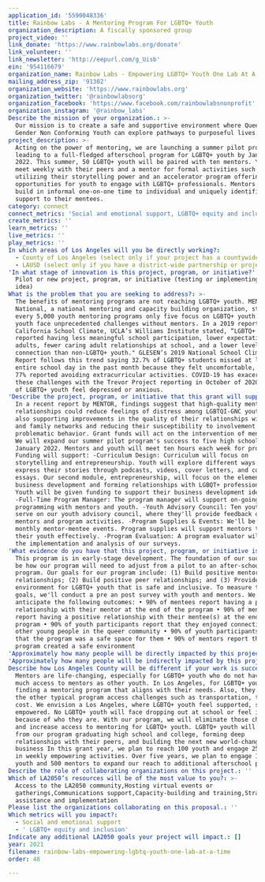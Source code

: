 ```yaml
---
application_id: '5590048336'
title: Rainbow Labs - A Mentoring Program For LGBTQ+ Youth
organization_description: A fiscally sponsored group
project_video: ''
link_donate: 'https://www.rainbowlabs.org/donate'
link_volunteer: ''
link_newsletter: 'http://eepurl.com/g_Uisb'
ein: '954116679'
organization_name: Rainbow Labs - Empowering LGBTQ+ Youth One Lab At A Time
mailing_address_zip: '91302'
organization_website: 'https://www.rainbowlabs.org'
organization_twitter: '@rainbowlabsorg'
organization_facebook: 'https://www.facebook.com/rainbowlabsnonprofit'
organization_instagram: '@rainbow_labs'
Describe the mission of your organization.: >-
  Our mission is to create a safe and supportive environment where Queer and
  Gender Non Conforming Youth can explore pathways to purposeful lives.
project_description: >-
  Acting on the power of mentoring, we are launching a summer pilot program
  leading to a full-fledged afterschool program for LGBTQ+ youth by January of
  2022. This summer, 50 LGBTQ+ youth will be paired with ten mentors. Youth will
  meet weekly with their peers and a mentor for formal activities such as
  utilizing their storytelling power and an accelerator program offering
  opportunities for youth to engage with LGBTQ+ professionals. Mentors will also
  build in informal one-on-one time to individual and uniquely identified
  support to their mentees.
category: connect
connect_metrics: 'Social and emotional support, LGBTQ+ equity and inclusion'
create_metrics: ''
learn_metrics: ''
live_metrics: ''
play_metrics: ''
In which areas of Los Angeles will you be directly working?:
  - County of Los Angeles (select only if your project has a countywide benefit)
  - LAUSD (select only if you have a district-wide partnership or project)
'In what stage of innovation is this project, program, or initiative?': >-
  Pilot or new project, program, or initiative (testing or implementing a new
  idea)
What is the problem that you are seeking to address?: >-
  The benefits of mentoring programs are not reaching LGBTQ+ youth. MENTOR
  National, a national mentoring and capacity building organization, states for
  every 5,000 youth mentoring programs only five focus on LGBTQ+ youth. LGBTQ+
  youth face unprecedented challenges without mentors. In a 2019 report on the
  California School Climate, UCLA’s Williams Institute stated, “LGBTQ+ youth
  reported having less meaningful school participation, lower expectations from
  adults, fewer caring adult relationships at school, and a lower level of
  connection than non-LGBTQ+ youth." GLESEN’s 2019 National School Climate
  Report follows this trend saying 32.7% of LGBTQ+ students missed at least one
  entire school day in the past month because they felt uncomfortable, and over
  77% reported avoiding extracurricular activities. COVID-19 has exacerbated
  these challenges with the Trevor Project reporting in October of 2020 that 55%
  of LGBTQ+ youth feel depressed or anxious.
'Describe the project, program, or initiative that this grant will support to address the problem identified.': >-
  In a recent report by MENTOR, findings suggest that high-quality mentoring
  relationships could reduce feelings of distress among LGBTQI-GNC youth, while
  also supporting improvements in the quality of their relationships within peer
  and family networks and reducing their susceptibility to involvement in
  problematic behavior. Grant funds will act on the intervention of mentoring.
  We will expand our summer pilot program's success to five high schools by
  January 2022. Mentors and youth will meet ten hours each week for program.
  Funding will support: -Curriculum Design: Curriculum will focus on
  storytelling and entrepreneurship. Youth will explore different ways to
  express their stories through podcasts, videos, cover letters, and college
  essays. Our second module, entrepreneurship, will focus on the elements of
  business development and forming relationships with LGBQT+ professionals.
  Youth will be given funding to support their business development idea.
  -Full-Time Program Manager: The program manager will support on-going
  programming with mentors and youth. -Youth Advisory Council: Ten youth will
  serve on our youth advisory council, where they'll provide feedback on our
  mentors and program activities. -Program Supplies & Events: We'll be hosting
  monthly mentor-mentee events. Program supplies will support mentors to reach
  their youth effectively. -Program Evaluation: A program evaluator will support
  the implementation and analysis of our surveys.
'What evidence do you have that this project, program, or initiative is or will be successful, and how will you define and measure success?': >-
  This program is in early-stage development. The foundation of our success will
  be how our program will need to adjust from a pilot to an after-school
  program. Our goals for our program include: (1) Build positive mentor/mentee
  relationships; (2) Build positive peer relationships; and (3) Provide an
  environment for LGBTQ+ youth that is safe and inclusive. To measure these
  goals, we'll conduct a pre an post survey with youth and mentors. We
  anticipate the following outcomes: • 90% of mentees report having a positive
  relationship with their mentor at the end of the program • 90% of mentors
  report having a positive relationship with their mentee(s) at the end of the
  program • 90% of youth participants report that they enjoyed connecting to
  other young people in the queer community • 90% of youth participants report
  that the program was a safe space for them • 90% of mentors report that the
  program created a safe environment
'Approximately how many people will be directly impacted by this project, program, or initiative?': '100'
'Approximately how many people will be indirectly impacted by this project, program, or initiative?': '150'
Describe how Los Angeles County will be different if your work is successful.: >-
  Mentors are life-changing, especially for LGBTQ+ youth who do not have near as
  much access to mentors as other youth. In Los Angeles, for LGBTQ+ youth,
  finding a mentoring program that aligns with their needs. Also, they battle
  the other typical program access challenges such as transportation, time, and
  cost. We envision a Los Angeles, where LGBTQ+ youth feel supported, safe, and
  empowered. No LGBTQ+ youth will face dropping out at school or feel isolated
  because of who they are. With our program, we will eliminate those challenges
  and increase access to mentoring for LGBTQ+ youth. LGBTQ+ youth will move on
  from our program graduating high school and college, forming deep
  relationships with their peers, and building the next new world-changing
  business In this grant year, we plan to reach 100 youth and engage 25 mentors
  in weekly empowering activities. Over five years, we plan to engage 1,000
  youth and 500 mentors to expand our reach to additional afterschool providers.
Describe the role of collaborating organizations on this project.: ''
Which of LA2050’s resources will be of the most value to you?: >-
  Access to the LA2050 community,Hosting virtual events or
  gatherings,Communications support,Capacity-building and training,Strategy
  assistance and implementation
Please list the organizations collaborating on this proposal.: ''
Which metrics will you impact?:
  - Social and emotional support
  - ' LGBTQ+ equity and inclusion'
Indicate any additional LA2050 goals your project will impact.: []
year: 2021
filename: rainbow-labs-empowering-lgbtq-youth-one-lab-at-a-time
order: 48

---
```

